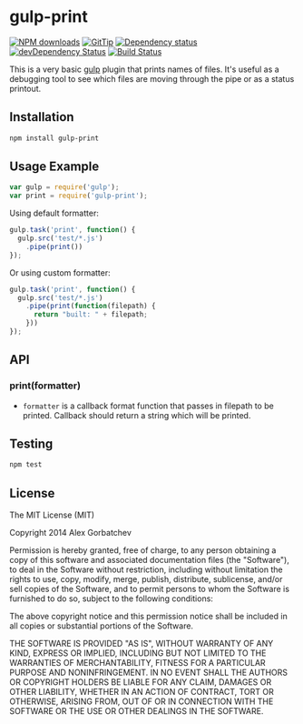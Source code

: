 # gulp-print

[![NPM downloads](https://img.shields.io/npm/dt/gulp-print.svg)](https://npmjs.org/package/gulp-print)
[![GitTip](http://img.shields.io/gittip/alexgorbatchev.svg)](https://gittip.com/alexgorbatchev)
[![Dependency status](https://img.shields.io/david/alexgorbatchev/gulp-print.svg)](https://david-dm.org/alexgorbatchev/gulp-print)
[![devDependency Status](https://img.shields.io/david/dev/alexgorbatchev/gulp-print.svg)](https://david-dm.org/alexgorbatchev/gulp-print#info=devDependencies)
[![Build Status](https://img.shields.io/travis/alexgorbatchev/gulp-print.svg)](https://travis-ci.org/alexgorbatchev/gulp-print)

This is a very basic [gulp](http://gulpjs.com) plugin that prints names of files. It's useful as a debugging tool to see which files are moving through the pipe or as a status printout.

## Installation

```sh
npm install gulp-print
```

## Usage Example

```js
var gulp = require('gulp');
var print = require('gulp-print');
```

Using default formatter:

```js
gulp.task('print', function() {
  gulp.src('test/*.js')
    .pipe(print())
});
```

Or using custom formatter:

```js
gulp.task('print', function() {
  gulp.src('test/*.js')
    .pipe(print(function(filepath) {
      return "built: " + filepath;
    }))
});
```

## API

### print(formatter)

* `formatter` is a callback format function that passes in filepath to be printed. Callback should return a string which will be printed.

## Testing

```sh
npm test
```

## License

The MIT License (MIT)

Copyright 2014 Alex Gorbatchev

Permission is hereby granted, free of charge, to any person obtaining a copy
of this software and associated documentation files (the "Software"), to deal
in the Software without restriction, including without limitation the rights
to use, copy, modify, merge, publish, distribute, sublicense, and/or sell
copies of the Software, and to permit persons to whom the Software is
furnished to do so, subject to the following conditions:

The above copyright notice and this permission notice shall be included in
all copies or substantial portions of the Software.

THE SOFTWARE IS PROVIDED "AS IS", WITHOUT WARRANTY OF ANY KIND, EXPRESS OR
IMPLIED, INCLUDING BUT NOT LIMITED TO THE WARRANTIES OF MERCHANTABILITY,
FITNESS FOR A PARTICULAR PURPOSE AND NONINFRINGEMENT. IN NO EVENT SHALL THE
AUTHORS OR COPYRIGHT HOLDERS BE LIABLE FOR ANY CLAIM, DAMAGES OR OTHER
LIABILITY, WHETHER IN AN ACTION OF CONTRACT, TORT OR OTHERWISE, ARISING FROM,
OUT OF OR IN CONNECTION WITH THE SOFTWARE OR THE USE OR OTHER DEALINGS IN
THE SOFTWARE.

